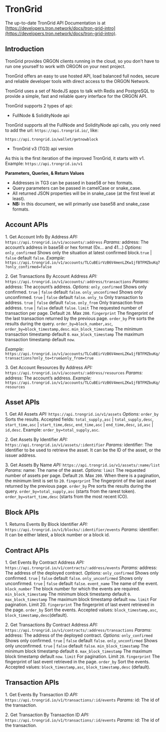 # TronGrid

The up-to-date TronGrid API Documentation is at [https://developers.tron.network/docs/tron-grid-intro](https://developers.tron.network/docs/tron-grid-intro).

## Introduction

TronGrid provides ORGON clients running in the cloud, so you don't have to run one yourself to work with ORGON on your next project.

TronGrid offers an easy to use hosted API, load balanced full nodes, secure and reliable developer tools with direct access to the ORGON Network.

TronGrid uses a set of NodeJS apps to talk with Redis and PostgreSQL to provide a simple, fast and reliable query interface for the ORGON API.

TronGrid supports 2 types of api:

- FullNode & SolidityNode api

TronGrid supports all the FullNode and SolidityNode api calls, you only need to add the url: `https://api.trongrid.io/`, like:

`https://api.trongrid.io/wallet/getnowblock`

- TronGrid v3 (TG3) api version

As this is the first iteration of the improved TronGrid, it starts with v1.
Example: `https://api.trongrid.io/v1`

**Parameters, Queries, & Return Values**

- Addresses in TG3 can be passed in base58 or hex formats.
- Query parameters can be passed in camelCase or snake_case.
- All returned JSON properties will be in snake_case (at the first level at least).
- **NB:** In this document, we will primarily use base58 and snake_case formats.

## Account APIs

1.&nbsp;Get Account Info By Address
*API:*
`https://api.trongrid.io/v1/accounts/:address`
*Params:*
address: The account’s address in base58 or hex format (0x... and 41...)
*Options:*
`only_confirmed` Shows only the situation at latest confirmed block.`true` | `false` default `false`.
*Example:*
`https://api.trongrid.io/v1/accounts/TLCuBEirVzB6V4menLZKw1jfBTFMZbuKq7?only_confirmed=false`


2.&nbsp;Get Transactions By Account Address
*API:*
`https://api.trongrid.io/v1/accounts/:address/transactions`
*Params:*
address: The account’s address.
*Options:*
`only_confirmed` Shows only confirmed. `true` | `false` default `false`.
`only_unconfirmed` Shows only unconfirmed. `true` | `false` default `false`.
`only_to` Only transaction to address. `true` | `false` default `false`.
`only_from` Only transaction from address. `true` | `false` default `false`.
`limit` The requested number of transaction per page. Default `20`. Max `200`.
`fingerprint` The fingerprint of the last transaction returned by the previous page.
`order_by` Pre sorts the results during the query. `order_by=block_number,asc`, `order_by=block_timestamp,desc`. `min_block_timestamp` The minimum transaction timestamp default `0`. `max_block_timestamp` The maximum transaction timestamp default `now`.

*Example:*
`https://api.trongrid.io/v1/accounts/TLCuBEirVzB6V4menLZKw1jfBTFMZbuKq/transactions?only_to=true&only_from=true`


3.&nbsp;Get Account Resources By Address
*API:*
`https://api.trongrid.io/v1/accounts/:address/resources`
*Params:*
address: The account’s address.
*Example:*
`https://api.trongrid.io/v1/accounts/TLCuBEirVzB6V4menLZKw1jfBTFMZbuKq/resources`

## Asset APIs

1.&nbsp;Get All Assets
*API:*
`https://api.trongrid.io/v1/assets`
*Options:*
`order_by` Sorts the results. Accepted fields: `total_supply,asc` | `total_supply,desc`, `start_time,asc` | `start_time,desc`, `end_time,asc` | `end_time,desc`, `id,asc` | `id,desc`. Example: `order_by=total_supply,asc`.

2.&nbsp;Get Assets By Identifier
*API:*
`https://api.trongrid.io/v1/assets/:identifier`
*Params:*
identifier: The identifier to be used to retrieve the asset. It can be the ID of the asset, or the issuer address.

3.&nbsp;Get Assets By Name
*API:*
`https://api.trongrid.io/v1/assets/:name/list`
*Params:*
name: The name of the asset.
*Options:*
`limit` The requested number of assets per page. Default `20`. Max `200`. When there is a pagination, the minimum limit is set to `20`.
`fingerprint` The fingerprint of the last asset returned by the previous page.
`order_by` Pre sorts the results during the query. `order_by=total_supply,asc` (starts from the rarest token). `order_by=start_time,desc` (starts from the most recent ICO).

## Block APIs

1.&nbsp;Returns Events By Block Identifier
*API:*
`https://api.trongrid.io/v1/blocks/:identifier/events`
*Params:*
identifier: It can be either latest, a block number or a block id.

## Contract APIs

1.&nbsp;Get Events By Contract Address
*API:*
`https://api.trongrid.io/v1/contracts/:address/events`
*Params:*
address: The address of the deployed contract.
*Options:*
`only_confirmed` Shows only confirmed. `true` | `false` default `false`.
`only_unconfirmed` Shows only unconfirmed. `true` | `false` default `false`.
`event_name` The name of the event.
`block_number` The block number for which the events are required.
`min_block_timestamp` The minimum block timestamp default `0`.
`max_block_timestamp` The maximum block timestamp default `now`.
`limit` For pagination. Limit 20.
`fingerprint` The fingerprint of last event retrieved in the page.
`order_by` Sort the events. Accepted values: `block_timestamp,asc`, `block_timestamp,desc`(default).

2.&nbsp;Get Transactions By Contract Address
*API:*
`https://api.trongrid.io/v1/contracts/:address/transactions`
*Params:*
address: The address of the deployed contract.
*Options:*
`only_confirmed` Shows only confirmed. `true` | `false` default `false`.
`only_unconfirmed` Shows only unconfirmed. `true` | `false` default `false`.
`min_block_timestamp` The minimum block timestamp default `0`.
`max_block_timestamp` The maximum block timestamp default `now`.
`limit` For pagination. Limit `20`.
`fingerprint` The fingerprint of last event retrieved in the page.
`order_by` Sort the events. Accepted values: `block_timestamp,asc`, `block_timestamp,desc` (default).

## Transaction APIs

1.&nbsp;Get Events By Transaction ID
*API:*
`https://api.trongrid.io/v1/transactions/:id/events`
*Params:*
id: The id of the transaction.

2.&nbsp;Get Transaction By Transaction ID
*API:*
`https://api.trongrid.io/v1/transactions/:id/events`
*Params:*
id: The id of the transaction.
